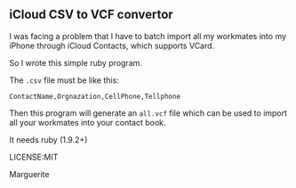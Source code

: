## iCloud CSV to VCF convertor

I was facing a problem that I have to batch import all my workmates
into my iPhone through iCloud Contacts, which supports VCard.

So I wrote this simple ruby program.

The `.csv` file must be like this:

	ContactName,Orgnazation,CellPhone,Tellphone

Then this program will generate an `all.vcf` file which can be
used to import all your workmates into your contact book.

It needs ruby (1.9.2+)

LICENSE:MIT

Marguerite
